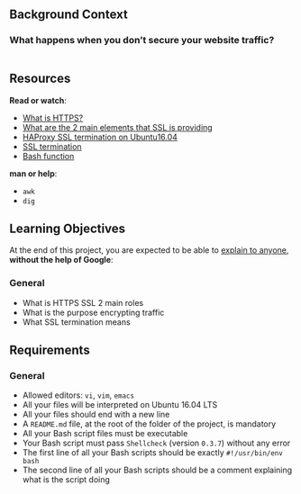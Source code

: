 <div class="panel-body">
    <p><img src="https://s3.amazonaws.com/intranet-projects-files/holbertonschool-sysadmin_devops/276/FlhGPEK.png" alt="" loading="lazy" style=""></p>

<h2>Background Context</h2>

<h3>What happens when you don’t secure your website traffic?</h3>

<p><img src="https://s3.amazonaws.com/intranet-projects-files/holbertonschool-sysadmin_devops/276/xCmOCgw.gif" alt="" loading="lazy" style=""></p>

<h2>Resources</h2>

<p><strong>Read or watch</strong>:</p>

<ul>
<li><a href="/rltoken/pawxG_0c1o86psexBOikIw" title="What is HTTPS?" target="_blank">What is HTTPS?</a> </li>
<li><a href="/rltoken/jXCB9Hn-ALcP78kPMHtnSA" title="What are the 2 main elements that SSL is providing" target="_blank">What are the 2 main elements that SSL is providing</a> </li>
<li><a href="/rltoken/UkbvWfKF6ZAY_CUvlM32lA" title="HAProxy SSL termination on Ubuntu16.04" target="_blank">HAProxy SSL termination on Ubuntu16.04</a></li>
<li><a href="/rltoken/VFq2MQ9qHXw2Nb11tnWF6Q" title="SSL termination" target="_blank">SSL termination</a> </li>
<li><a href="/rltoken/16bxrQvaOSIywA_fHEdsiA" title="Bash function" target="_blank">Bash function</a> </li>
</ul>

<p><strong>man or help</strong>:</p>

<ul>
<li><code>awk</code></li>
<li><code>dig</code></li>
</ul>

<h2>Learning Objectives</h2>

<p>At the end of this project, you are expected to be able to <a href="/rltoken/DiMDOA6KHirT2gz-fjNEiA" title="explain to anyone" target="_blank">explain to anyone</a>, <strong>without the help of Google</strong>:</p>

<h3>General</h3>

<ul>
<li>What is HTTPS SSL 2 main roles</li>
<li>What is the purpose encrypting traffic</li>
<li>What SSL termination means</li>
</ul>

<h2>Requirements</h2>

<h3>General</h3>

<ul>
<li>Allowed editors: <code>vi</code>, <code>vim</code>, <code>emacs</code></li>
<li>All your files will be interpreted on Ubuntu 16.04 LTS</li>
<li>All your files should end with a new line</li>
<li>A <code>README.md</code> file, at the root of the folder of the project, is mandatory</li>
<li>All your Bash script files must be executable</li>
<li>Your Bash script must pass <code>Shellcheck</code> (version <code>0.3.7</code>) without any error</li>
<li>The first line of all your Bash scripts should be exactly <code>#!/usr/bin/env bash</code></li>
<li>The second line of all your Bash scripts should be a comment explaining what is the script doing</li>
</ul>

  </div>